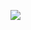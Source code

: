 [<img src="https://capsule-render.vercel.app/api?type=venom&color=auto&height=300&section=header&text=Welcome%20to%20Minyeop%20Lee%20github&fontSize=90" />
](https://capsule-render.vercel.app/api?type=venom&color=auto&height=300&section=header&text=Welcome%20to%0AMinyeop%20Lee%20github&fontSize=90
)
